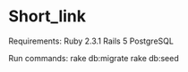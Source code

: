 # Short_link

Requirements:
Ruby 2.3.1
Rails 5
PostgreSQL

Run commands:
rake db:migrate
rake db:seed
